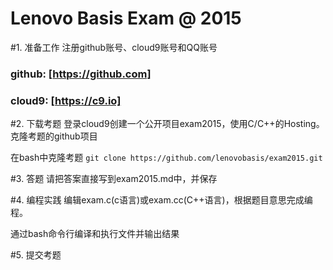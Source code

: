 # Lenovo Basis Exam @ 2015

#1. 准备工作
注册github账号、cloud9账号和QQ账号

### github: [https://github.com]
### cloud9: [https://c9.io]

#2. 下载考题
登录cloud9创建一个公开项目exam2015，使用C/C++的Hosting。克隆考题的github项目

在bash中克隆考题 `git clone https://github.com/lenovobasis/exam2015.git`

#3. 答题
请把答案直接写到exam2015.md中，并保存

#4. 编程实践
编辑exam.c(c语言)或exam.cc(C++语言)，根据题目意思完成编程。

通过bash命令行编译和执行文件并输出结果

#5. 提交考题


